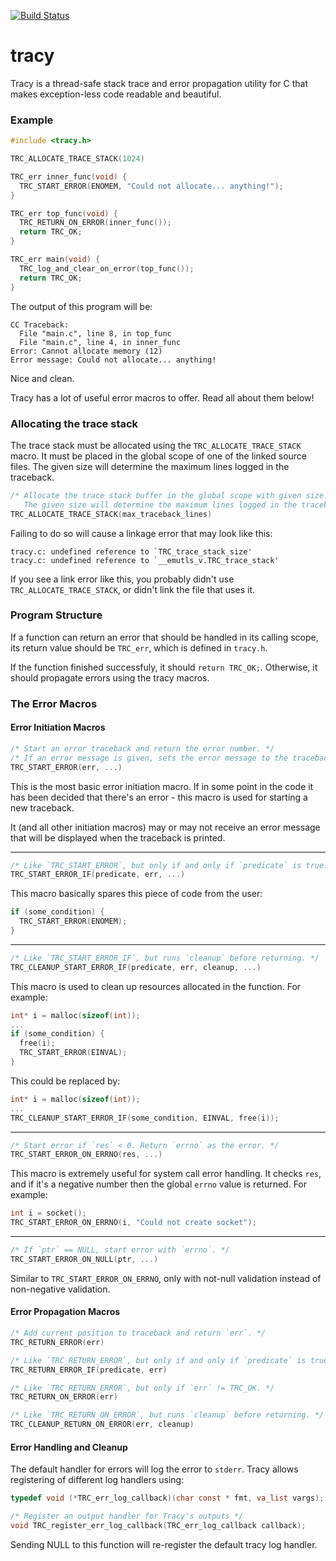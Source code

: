 [![Build Status](https://travis-ci.org/FarmerSez/tracy.svg?branch=master)](https://travis-ci.org/FarmerSez/tracy)

# tracy
Tracy is a thread-safe stack trace and error propagation utility for C that makes 
exception-less code readable and beautiful.

### Example

```c
#include <tracy.h>

TRC_ALLOCATE_TRACE_STACK(1024)

TRC_err inner_func(void) {
  TRC_START_ERROR(ENOMEM, "Could not allocate... anything!");
}

TRC_err top_func(void) {
  TRC_RETURN_ON_ERROR(inner_func());
  return TRC_OK;
}

TRC_err main(void) {
  TRC_log_and_clear_on_error(top_func());
  return TRC_OK;
}
```

The output of this program will be:

```
CC Traceback:
  File "main.c", line 8, in top_func
  File "main.c", line 4, in inner_func
Error: Cannot allocate memory (12)
Error message: Could not allocate... anything!
```

Nice and clean.

Tracy has a lot of useful error macros to offer. Read all about them below!

### Allocating the trace stack

The trace stack must be allocated using the `TRC_ALLOCATE_TRACE_STACK` macro.
It must be placed in the global scope of one of the linked source files.
The given size will determine the maximum lines logged in the traceback.

```c
/* Allocate the trace stack buffer in the global scope with given size.
   The given size will determine the maximum lines logged in the traceback. */
TRC_ALLOCATE_TRACE_STACK(max_traceback_lines)
```

Failing to do so will cause a linkage error that may look like this:

```shell
tracy.c: undefined reference to `TRC_trace_stack_size'
tracy.c: undefined reference to `__emutls_v.TRC_trace_stack'
```

If you see a link error like this, you probably didn't use `TRC_ALLOCATE_TRACE_STACK`,
or didn't link the file that uses it.

### Program Structure
If a function can return an error that should be handled in its calling scope, its return 
value should be `TRC_err`, which is defined in `tracy.h`. 

If the function finished successfuly, it should `return TRC_OK;`. 
Otherwise, it should propagate errors using the tracy macros.

### The Error Macros

#### Error Initiation Macros

```c
/* Start an error traceback and return the error number. */
/* If an error message is given, sets the error message to the traceback. */
TRC_START_ERROR(err, ...)
```
This is the most basic error initiation macro. If in some point in the code it has been
decided that there's an error - this macro is used for starting a new traceback.

It (and all other initiation macros) may or may not receive an error message that will
be displayed when the traceback is printed.

---

```c
/* Like `TRC_START_ERROR`, but only if and only if `predicate` is true. */
TRC_START_ERROR_IF(predicate, err, ...)
```

This macro basically spares this piece of code from the user:

```c
if (some_condition) {
  TRC_START_ERROR(ENOMEM);
}
```

---

```c
/* Like `TRC_START_ERROR_IF`, but runs `cleanup` before returning. */
TRC_CLEANUP_START_ERROR_IF(predicate, err, cleanup, ...)
```

This macro is used to clean up resources allocated in the function. For example:

```c
int* i = malloc(sizeof(int));
...
if (some_condition) {
  free(i);
  TRC_START_ERROR(EINVAL);
}
```

This could be replaced by:

```c
int* i = malloc(sizeof(int));
...
TRC_CLEANUP_START_ERROR_IF(some_condition, EINVAL, free(i));
```

---

```c
/* Start error if `res` < 0. Return `errno` as the error. */
TRC_START_ERROR_ON_ERRNO(res, ...)
```

This macro is extremely useful for system call error handling. It checks `res`, and if
it's a negative number then the global `errno` value is returned. For example:

```c
int i = socket();
TRC_START_ERROR_ON_ERRNO(i, "Could not create socket");
```

---

```c
/* If `ptr` == NULL, start error with `errno`. */
TRC_START_ERROR_ON_NULL(ptr, ...)
```

Similar to `TRC_START_ERROR_ON_ERRNO`, only with not-null validation instead of non-negative validation.

#### Error Propagation Macros

```c
/* Add current position to traceback and return `err`. */
TRC_RETURN_ERROR(err)
```

```c
/* Like `TRC_RETURN_ERROR`, but only if and only if `predicate` is true. */
TRC_RETURN_ERROR_IF(predicate, err)
```

```c
/* Like `TRC_RETURN_ERROR`, but only if `err` != TRC_OK. */
TRC_RETURN_ON_ERROR(err)
```

```c
/* Like `TRC_RETURN_ON_ERROR`, but runs `cleanup` before returning. */
TRC_CLEANUP_RETURN_ON_ERROR(err, cleanup)
```

#### Error Handling and Cleanup

The default handler for errors will log the error to `stderr`. Tracy allows
registering of different log handlers using:

```c
typedef void (*TRC_err_log_callback)(char const * fmt, va_list vargs);

/* Register an output handler for Tracy's outputs */
void TRC_register_err_log_callback(TRC_err_log_callback callback);
```

Sending NULL to this function will re-register the default tracy log handler.
